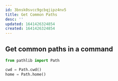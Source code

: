 ```yaml
---
id: 3bnsk0svcc9gcbqjipz4nv5
title: Get Common Paths
desc: ''
updated: 1641426324854
created: 1641426324854
---
```



## Get common paths in a command

```python
from pathlib import Path

cwd = Path.cwd()
home = Path.home()
```
